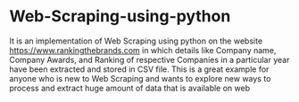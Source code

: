 # Web-Scraping-using-python
It is an implementation of Web Scraping using python on the website https://www.rankingthebrands.com in which details like Company name, Company Awards, and Ranking of respective Companies in a particular year have been extracted and stored in CSV file. This is a great example for anyone who is new to Web Scraping and wants to explore new ways to process and extract huge amount of data that is available on web
